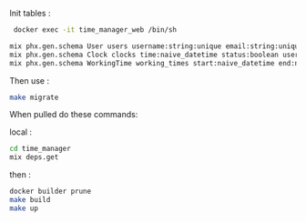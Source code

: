 Init tables :
```bash
 docker exec -it time_manager_web /bin/sh
```

```bash
mix phx.gen.schema User users username:string:unique email:string:unique
mix phx.gen.schema Clock clocks time:naive_datetime status:boolean user_id:references:users
mix phx.gen.schema WorkingTime working_times start:naive_datetime end:naive_datetime user_id:references:users
```
Then use :
```bash
make migrate
```

When pulled do these commands:

local : 
```bash
cd time_manager
mix deps.get
```
then : 
```bash
docker builder prune
make build
make up
```